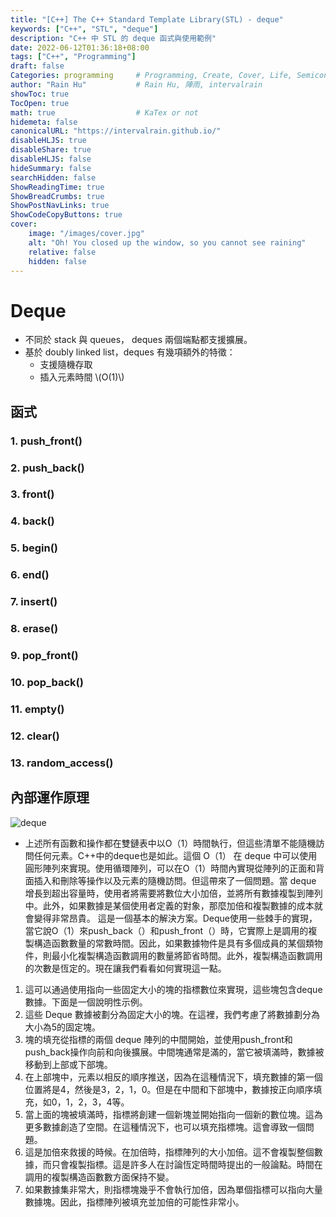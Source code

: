 ```yaml
---
title: "[C++] The C++ Standard Template Library(STL) - deque"
keywords: ["C++", "STL", "deque"]
description: "C++ 中 STL 的 deque 函式與使用範例"
date: 2022-06-12T01:36:18+08:00
tags: ["C++", "Programming"]
draft: false
Categories: programming     # Programming, Create, Cover, Life, Semiconductor, Leetcode, Logic Design, Daily, OS, CS50, CA
author: "Rain Hu"           # Rain Hu, 陣雨, intervalrain
showToc: true
TocOpen: true
math: true                  # KaTex or not
hidemeta: false
canonicalURL: "https://intervalrain.github.io/"
disableHLJS: true
disableShare: true
disableHLJS: false
hideSummary: false
searchHidden: false
ShowReadingTime: true
ShowBreadCrumbs: true
ShowPostNavLinks: true
ShowCodeCopyButtons: true
cover:
    image: "/images/cover.jpg"
    alt: "Oh! You closed up the window, so you cannot see raining"
    relative: false
    hidden: false
---
```


# Deque
+ 不同於 stack 與 queues， deques 兩個端點都支援擴展。
+ 基於 doubly linked list，deques 有幾項額外的特徵：
    + 支援隨機存取
    + 插入元素時間 \\(O(1)\\)
## 函式
### 1. push_front()
### 2. push_back()
### 3. front()
### 4. back()

### 5. begin()
### 6. end()
### 7. insert()
### 8. erase()
### 9. pop_front()
### 10. pop_back()
### 11. empty()
### 12. clear()
### 13. random_access()

## 內部運作原理
![deque](https://media.geeksforgeeks.org/wp-content/cdn-uploads/20191224101416/Untitled-Diagram5.png)
+ 上述所有函數和操作都在雙鏈表中以O（1）時間執行，但這些清單不能隨機訪問任何元素。C++中的deque也是如此。這個 O（1） 在 deque 中可以使用圓形陣列來實現。使用循環陣列，可以在O（1）時間內實現從陣列的正面和背面插入和刪除等操作以及元素的隨機訪問。但這帶來了一個問題。當 deque 增長到超出容量時，使用者將需要將數位大小加倍，並將所有數據複製到陣列中。此外，如果數據是某個使用者定義的對象，那麼加倍和複製數據的成本就會變得非常昂貴。
這是一個基本的解決方案。Deque使用一些棘手的實現，當它說O（1）來push_back（）和push_front（）時，它實際上是調用的複製構造函數數量的常數時間。因此，如果數據物件是具有多個成員的某個類物件，則最小化複製構造函數調用的數量將節省時間。此外，複製構造函數調用的次數是恆定的。現在讓我們看看如何實現這一點。
1. 這可以通過使用指向一些固定大小的塊的指標數位來實現，這些塊包含deque數據。下面是一個說明性示例。
2. 這些 Deque 數據被劃分為固定大小的塊。在這裡，我們考慮了將數據劃分為大小為5的固定塊。
3. 塊的填充從指標的兩個 deque 陣列的中間開始，並使用push_front和push_back操作向前和向後擴展。中間塊通常是滿的，當它被填滿時，數據被移動到上部或下部塊。
4. 在上部塊中，元素以相反的順序推送，因為在這種情況下，填充數據的第一個位置將是4，然後是3，2，1，0。但是在中間和下部塊中，數據按正向順序填充，如0，1，2，3，4等。
5. 當上面的塊被填滿時，指標將創建一個新塊並開始指向一個新的數位塊。這為更多數據創造了空間。在這種情況下，也可以填充指標塊。這會導致一個問題。
6. 這是加倍來救援的時候。在加倍時，指標陣列的大小加倍。這不會複製整個數據，而只會複製指標。這是許多人在討論恆定時間時提出的一般論點。時間在調用的複製構造函數數方面保持不變。
7. 如果數據集非常大，則指標塊幾乎不會執行加倍，因為單個指標可以指向大量數據塊。因此，指標陣列被填充並加倍的可能性非常小。